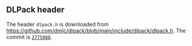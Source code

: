 ## DLPack header

The header `dlpack.h` is downloaded from https://github.com/dmlc/dlpack/blob/main/include/dlpack/dlpack.h.
The commit is [`2775088`](https://github.com/dmlc/dlpack/commit/277508879878e0a5b5b43599b1bea11f66eb3c6c).
